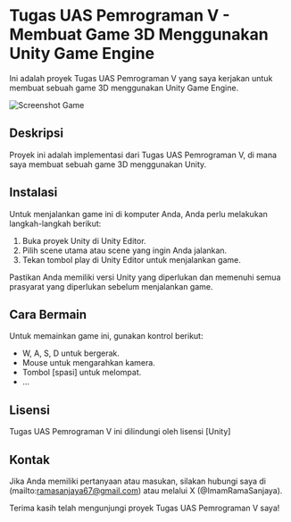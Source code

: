 # Tugas UAS Pemrograman V - Membuat Game 3D Menggunakan Unity Game Engine

Ini adalah proyek Tugas UAS Pemrograman V yang saya kerjakan untuk membuat sebuah game 3D menggunakan Unity Game Engine.

![Screenshot Game](screenshot.png)

## Deskripsi

Proyek ini adalah implementasi dari Tugas UAS Pemrograman V, di mana saya membuat sebuah game 3D menggunakan Unity. 


## Instalasi

Untuk menjalankan game ini di komputer Anda, Anda perlu melakukan langkah-langkah berikut:

1. Buka proyek Unity di Unity Editor.
2. Pilih scene utama atau scene yang ingin Anda jalankan.
3. Tekan tombol play di Unity Editor untuk menjalankan game.

Pastikan Anda memiliki versi Unity yang diperlukan dan memenuhi semua prasyarat yang diperlukan sebelum menjalankan game.

## Cara Bermain

Untuk memainkan game ini, gunakan kontrol berikut:

- W, A, S, D untuk bergerak.
- Mouse untuk mengarahkan kamera.
- Tombol [spasi] untuk melompat.
- ...



## Lisensi

Tugas UAS Pemrograman V ini dilindungi oleh lisensi [Unity]

## Kontak

Jika Anda memiliki pertanyaan atau masukan, silakan hubungi saya di (mailto:ramasanjaya67@gmail.com) atau melalui X (@ImamRamaSanjaya).

Terima kasih telah mengunjungi proyek Tugas UAS Pemrograman V saya!
